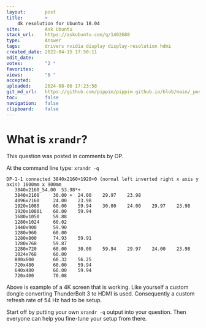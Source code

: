 ```yaml
---
layout:       post
title:        >
    4k resolution for Ubuntu 18.04
site:         Ask Ubuntu
stack_url:    https://askubuntu.com/q/1402688
type:         Answer
tags:         drivers nvidia display display-resolution hdmi
created_date: 2022-04-15 17:50:11
edit_date:    
votes:        "2 "
favorites:    
views:        "0 "
accepted:     
uploaded:     2024-08-06 17:23:58
git_md_url:   https://github.com/pippim/pippim.github.io/blob/main/_posts/2022/2022-04-15-4k-resolution-for-Ubuntu-18.04.md
toc:          false
navigation:   false
clipboard:    false
---
```


# What is `xrandr`?

This question was posted in comments by OP.

At the command line type: `xrandr -q`

``` shell
DP-1-1 connected 3840x2160+1920+0 (normal left inverted right x axis y axis) 1600mm x 900mm
   3840x2160_54.00  53.98*+
   3840x2160     30.00 +  24.00    29.97    23.98  
   4096x2160     24.00    23.98  
   1920x1080     60.00    59.94    30.00    24.00    29.97    23.98  
   1920x1080i    60.00    59.94  
   1680x1050     59.88  
   1280x1024     60.02  
   1440x900      59.90  
   1280x960      60.00  
   1280x800      74.93    59.91  
   1280x768      59.87  
   1280x720      60.00    30.00    59.94    29.97    24.00    23.98  
   1024x768      60.00  
   800x600       60.32    56.25  
   720x480       60.00    59.94  
   640x480       60.00    59.94  
   720x400       70.08  
```

Above is example of a 4K screen that is working. Like yourself a custom dongle converting ThunderBolt 3 to HDMI is used. Consequently a custom refresh rate of 54 Hz had to be setup.

Start off by putting your own `xrandr -q` output into your question. Then everyone can help you fine-tune your setup from there.
